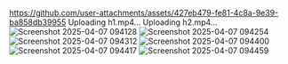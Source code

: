 
https://github.com/user-attachments/assets/427eb479-fe81-4c8a-9e39-ba858db39955
Uploading h1.mp4…
Uploading h2.mp4…
![Screenshot 2025-04-07 094128](https://github.com/user-attachments/assets/3f91506d-a928-4b51-8430-f08de333e07f)
![Screenshot 2025-04-07 094254](https://github.com/user-attachments/assets/674d5473-c94c-4014-af81-43148578d072)
![Screenshot 2025-04-07 094312](https://github.com/user-attachments/assets/184cea41-e45f-4677-a8ac-fd16120f91b3)
![Screenshot 2025-04-07 094400](https://github.com/user-attachments/assets/7743f751-2fd4-49bc-801b-0eb4be090692)
![Screenshot 2025-04-07 094417](https://github.com/user-attachments/assets/c62a5f51-f87b-48ad-9c27-6d7803508e34)
![Screenshot 2025-04-07 094459](https://github.com/user-attachments/assets/671c25f8-9d6b-408d-a090-bdbd42532651)
